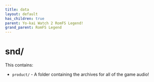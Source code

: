 ```yaml
---
title: data
layout: default
has_children: true
parent: Yo-kai Watch 2 RomFS Legend!
grand_parent: RomFS Legend
---
```

# snd/

This contains:
* `product/` - A folder containing the archives for all of the game audio!
